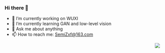### Hi there 👋

- 🔭 I’m currently working on WUXI
- 🌱 I’m currently learning GAN and low-level vision 
- 💬 Ask me about anything
- 📫 How to reach me: SemiZxf@163.com

<img align="right" src="https://github-readme-stats.vercel.app/api?username=zhangbaijin&show_icons=true">


